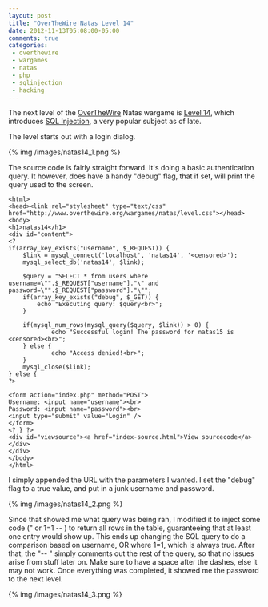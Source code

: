 ```yaml
---
layout: post
title: "OverTheWire Natas Level 14"
date: 2012-11-13T05:08:00-05:00
comments: true
categories:
 - overthewire
 - wargames
 - natas
 - php
 - sqlinjection
 - hacking
---
```


The next level of the [OverTheWire](http://www.overthewire.org) Natas wargame is [Level 14](http://natas14.natas.labs.overthewire.org), which introduces [SQL Injection](https://www.owasp.org/index.php/SQL_Injection), a very popular subject as of late.

<!-- more -->

The level starts out with a login dialog.

{% img /images/natas14_1.png %}

The source code is fairly straight forward. It's doing a basic authentication query. It however, does have a handy "debug" flag, that if set, will print the query used to the screen. 

```
<html> 
<head><link rel="stylesheet" type="text/css" href="http://www.overthewire.org/wargames/natas/level.css"></head> 
<body> 
<h1>natas14</h1> 
<div id="content"> 
<? 
if(array_key_exists("username", $_REQUEST)) { 
    $link = mysql_connect('localhost', 'natas14', '<censored>'); 
    mysql_select_db('natas14', $link); 
     
    $query = "SELECT * from users where username=\"".$_REQUEST["username"]."\" and password=\"".$_REQUEST["password"]."\"";
    if(array_key_exists("debug", $_GET)) { 
        echo "Executing query: $query<br>"; 
    } 

    if(mysql_num_rows(mysql_query($query, $link)) > 0) { 
            echo "Successful login! The password for natas15 is <censored><br>"; 
    } else { 
            echo "Access denied!<br>"; 
    } 
    mysql_close($link); 
} else { 
?> 

<form action="index.php" method="POST"> 
Username: <input name="username"><br> 
Password: <input name="password"><br> 
<input type="submit" value="Login" /> 
</form> 
<? } ?> 
<div id="viewsource"><a href="index-source.html">View sourcecode</a></div> 
</div> 
</body> 
</html> 
```

I simply appended the URL with the parameters I wanted. I set the "debug" flag to a true value, and put in a junk username and password.

{% img /images/natas14_2.png %}

Since that showed me what query was being ran, I modified it to inject some code (" or 1=1 -- ) to return all rows in the table, guaranteeing that at least one entry would show up. This ends up changing the SQL query to do a comparison based on username, OR where 1=1, which is always true. After that, the "-- " simply comments out the rest of the query, so that no issues arise from stuff later on. Make sure to have a space after the dashes, else it may not work. Once everything was completed, it showed me the password to the next level.

{% img /images/natas14_3.png %}
